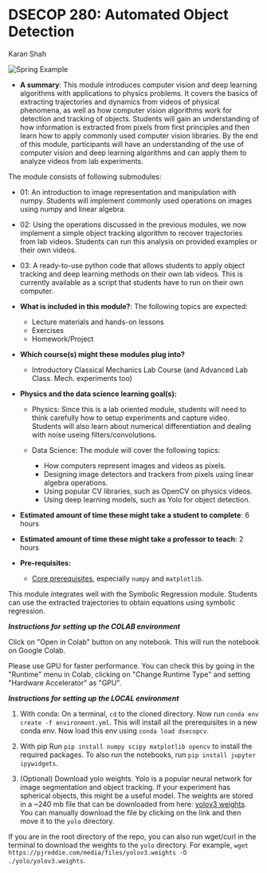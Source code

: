 # DSECOP 280: Automated Object Detection
Karan Shah

![Spring Example](./images/spring_workflow.gif)

-  **A summary**: This module introduces computer vision and deep learning algorithms with applications to physics problems. It covers the basics of extracting trajectories and dynamics from videos of physical phenomena, as well as how computer vision algorithms work for detection and tracking of objects. Students will gain an understanding of how information is extracted from pixels from first principles and then learn how to apply commonly used computer vision libraries. By the end of this module, participants will have an understanding of the use of computer vision and deep learning algorithms and can apply them to analyze videos from lab experiments.

The module consists of following submodules:
- 01: An introduction to image representation and manipulation with numpy. Students will implement commonly used operations on images using numpy and linear algebra.
- 02: Using the operations discussed in the previous modules, we now implement a simple object tracking algorithm to recover trajectories from lab videos. Students can run this analysis on provided examples or their own videos.
- 03: A ready-to-use python code that allows students to apply object tracking and deep learning methods on their own lab videos. This is currently available as a script that students have to run on their own computer.

-   **What is included in this module?**: The following topics are expected:
    -   Lecture materials and hands-on lessons
    -   Exercises
    -   Homework/Project
-   **Which course(s) might these modules plug into?**
	-   Introductory Classical Mechanics Lab Course (and Advanced Lab Class. Mech. experiments too)
-   **Physics and the data science learning goal(s):**
	-   Physics: Since this is a lab oriented module, students will need to think carefully how to setup experiments and capture video. Students will also learn about numerical differentiation and dealing with noise useing filters/convolutions. 

	- Data Science: 
    The module will cover the following topics:
        - How computers represent images and videos as pixels.
        - Designing image detectors and trackers from pixels using linear algebra operations.
        - Using popular CV libraries, such as OpenCV on physics videos.
        - Using deep learning models, such as Yolo for object detection.


-   **Estimated amount of time these might take a student to complete**: 6 hours
-   **Estimated amount of time these might take a professor to teach**: 2 hours
-   **Pre-requisites:** 
    - [Core prerequisites](https://github.com/GDS-Education-Community-of-Practice/DSECOP/wiki/Core-prerequisites), especially `numpy` and `matplotlib`.

This module integrates well with the Symbolic Regression module. Students can use the extracted trajectories to obtain equations using symbolic regression.

***Instructions for setting up the COLAB environment***

Click on "Open in Colab" button on any notebook. This will run the notebook on Google Colab.

Please use GPU for faster performance. You can check this by going in the "Runtime" menu in Colab, clicking on "Change Runtime Type" and setting "Hardware Accelerator" as "GPU".

***Instructions for setting up the LOCAL environment***

1. With conda:
On a terminal, `cd` to the cloned directory. Now run `conda env create -f environment.yml`. This will install all the prerequisites in a new conda env. Now load this env using `conda load dsecopcv`.

2. With pip
Run `pip install numpy scipy matplotlib opencv` to install the required packages. To also run the notebooks, run `pip install jupyter ipywidgets`.

3. (Optional) Download yolo weights.
Yolo is a popular neural network for image segmentation and object tracking. If your experiment has spherical objects, this might be a useful model. The weights are stored in a ~240 mb file that can be downloaded from here: [yolov3 weights](https://pjreddie.com/media/files/yolov3.weights). You can manually download the file by clicking on the link and then move it to the `yolo` directory.

If you are in the root directory of the repo, you can also run wget/curl in the terminal to download the weights to the `yolo` directory. For example, `wget https://pjreddie.com/media/files/yolov3.weights -O ./yolo/yolov3.weights`.